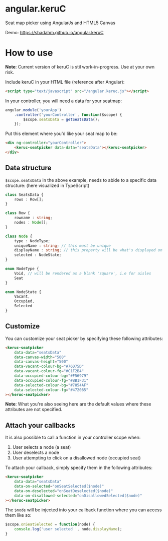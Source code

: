 # angular.keruC
Seat map picker using AngularJs and HTML5 Canvas

Demo: https://shadahm.github.io/angular.keruC

# How to use
**Note**: Current version of keruC is stil work-in-progress. Use at your own risk.  

Include keruC in your HTML file (reference after Angular):
```html
<script type="text/javascript" src="/angular.keruc.js"></script>
```

In your controller, you will need a data for your seatmap:
```javascript
angular.module('yourApp')
	.controller('yourController', function($scope) {
		$scope.seatsData = getSeatsData(); 
	}); 
```
Put this element where you'd like your seat map to be:
```html
<div ng-controller="yourController">
	<keruc-seatpicker data-data="seatsData"></keruc-seatpicker>
</div>
```
## Data structure
`$scope.seatsData` in the above example, needs to abide to a specific data structure: (here visualized in TypeScript)
```typescript
class SeatsData {
	rows : Row[];
}

class Row {
	rowname : string; 
    nodes : Node[];
}

class Node {
	type : NodeType;
    uniqueName : string; // this must be unique
    displayName : string; // this property will be what's displayed on the seats of your seat map
    selected : NodeState; 
}

enum NodeType {
    Void, // will be rendered as a blank 'square', i.e for aisles
    Seat 
}

enum NodeState {
	Vacant,
    Occupied,
    Selected
}
```

## Customize
You can customize your seat picker by specifying these following attributes:
```html
<keruc-seatpicker
	data-data="seatsData"
    data-canvas-width="500"
	data-canvas-height="500"
    data-vacant-colour-bg="#76D75D"
    data-vacant-colour-fg="#C1F2B4"
    data-occupied-colour-bg="#F56979"
    data-occupied-colour-fg="#BB1F31"
    data-selected-colour-bg="#7854AF"
    data-selected-colour-fg="#472085"
></keruc-seatpicker>
```
**Note**: What you're also seeing here are the default values where these attributes are not specified. 

## Attach your callbacks
It is also possible to call a function in your controller scope when:

1. User selects a node (a seat)
2. User deselects a node
3. User attempting to click on a disallowed node (occupied seat)

To attach your callback, simply specify them in the following attributes:
```html
<keruc-seatpicker
	data-data="seatsData"
    data-on-selected="onSeatSelected($node)"
    data-on-deselected="onSeatDeselected($node)"
    data-on-disallowed-selected="onDisallowedSelected($node)"
></keruc-seatpicker>
```
The `$node` will be injected into your callback function where you can access them like so:
```javascript
$scope.onSeatSelected = function(node) {
	console.log('user selected ', node.displayName); 
}
```
